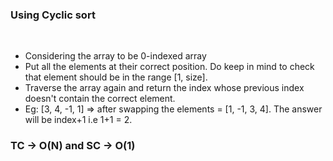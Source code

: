 ### Using Cyclic sort
​
- Considering the array to be 0-indexed array
- Put all the elements at their correct position. Do keep in mind to check that element should be in the range [1, size].
- Traverse the array again and return the index whose previous index doesn't contain the correct element.
- Eg: [3, 4, -1, 1] => after swapping the elements = [1, -1, 3, 4]. The answer will be index+1 i.e 1+1 = 2.
​
### TC -> O(N) and SC -> O(1)
